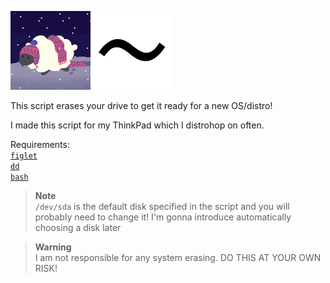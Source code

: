 ![Banner](assets/banner.png)

This script erases your drive to get it ready for a new OS/distro!

I made this script for my ThinkPad which I distrohop on often.

Requirements: \
[`figlet`](https://repology.org/project/figlet/versions) \
[`dd`](https://repology.org/project/coreutils/versions) \
[`bash`](https://repology.org/project/bash/versions)

> **Note** \
> `/dev/sda` is the default disk specified in the script and you will probably need to change it! I'm gonna introduce automatically choosing a disk later

> **Warning** \
> I am not responsible for any system erasing. DO THIS AT YOUR OWN RISK!

